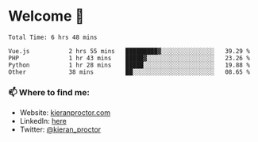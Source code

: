 # Welcome 🦘

<!--START_SECTION:waka-->

```text
Total Time: 6 hrs 48 mins

Vue.js           2 hrs 55 mins   █████████▓░░░░░░░░░░░░░░░   39.29 %
PHP              1 hr 43 mins    █████▓░░░░░░░░░░░░░░░░░░░   23.26 %
Python           1 hr 28 mins    █████░░░░░░░░░░░░░░░░░░░░   19.88 %
Other            38 mins         ██░░░░░░░░░░░░░░░░░░░░░░░   08.65 %
```

<!--END_SECTION:waka-->

### 📫 Where to find me:

-   Website: [kieranproctor.com](https://kieranproctor.com/)
-   LinkedIn: [here](https://www.linkedin.com/in/kieran-proctor-086b5a159/)
-   Twitter: [@kieran_proctor](https://twitter.com/kieran_proctor)
